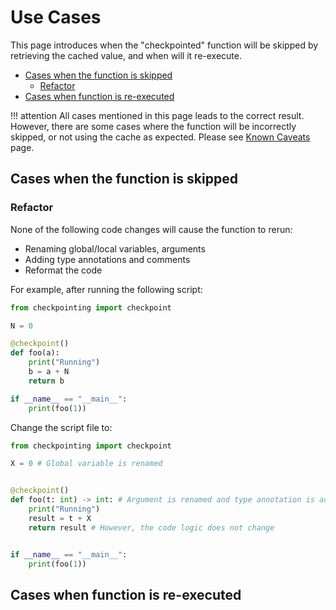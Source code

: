 # Use Cases

This page introduces when the "checkpointed" function will be skipped by retrieving the cached value,
and when will it re-execute.

- [Cases when the function is skipped](#cases-when-the-function-is-skipped)
    - [Refactor](#refactor)
- [Cases when function is re-executed](#cases-when-function-is-re-executed)

!!! attention
    All cases mentioned in this page leads to the correct result.
    However, there are some cases where the function will be incorrectly skipped,
    or not using the cache as expected.
    Please see [Known Caveats](caveats.md) page.

## Cases when the function is skipped

### Refactor

None of the following code changes will cause the function to rerun:

- Renaming global/local variables, arguments
- Adding type annotations and comments
- Reformat the code

For example, after running the following script:

```python
from checkpointing import checkpoint

N = 0

@checkpoint()
def foo(a):
    print("Running")
    b = a + N
    return b

if __name__ == "__main__":
    print(foo(1))
```

Change the script file to:

```python
from checkpointing import checkpoint

X = 0 # Global variable is renamed


@checkpoint()
def foo(t: int) -> int: # Argument is renamed and type annotation is added
    print("Running")
    result = t + X
    return result # However, the code logic does not change


if __name__ == "__main__":
    print(foo(1))
```



## Cases when function is re-executed